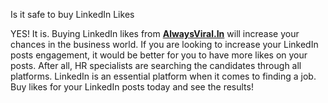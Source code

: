 Is it safe to buy LinkedIn Likes

YES! It is. Buying LinkedIn likes from <strong><a href="https://alwaysviral.in/buy-linkedin-likes/">AlwaysViral.In</a></strong> will increase your chances in the business world. If you are looking to increase your LinkedIn posts engagement, it would be better for you to have more likes on your posts. After all, HR specialists are searching the candidates through all platforms. LinkedIn is an essential platform when it comes to finding a job. Buy likes for your LinkedIn posts today and see the results!
